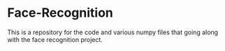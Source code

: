 # Face-Recognition
This is a repository for the code and various numpy files that going along with the face recognition project. 
